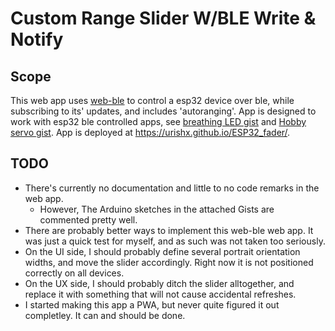 # Custom Range Slider W/BLE Write & Notify
## Scope
This web app uses [web-ble](https://developers.google.com/web/updates/2015/07/interact-with-ble-devices-on-the-web) to control a esp32 device over ble, while subscribing to its' updates, and includes 'autoranging'.
App is designed to work with esp32 ble controlled apps, see [breathing LED gist](https://gist.github.com/UriShX/2b1f1c7b461b466a4b4ae336d52653dd) and [Hobby servo gist](https://gist.github.com/UriShX/81266ab108876c4ef4252cc9fd3e1432).
App is deployed at https://urishx.github.io/ESP32_fader/.

## TODO
* There's currently no documentation and little to no code remarks in the web app.
    * However, The Arduino sketches in the attached Gists are commented pretty well.
* There are probably better ways to implement this web-ble web app. It was just a quick test for myself, and as such was not taken too seriously.
* On the UI side, I should probably define several portrait orientation widths, and move the slider accordingly. Right now it is not positioned correctly on all devices.
* On the UX side, I should probably ditch the slider alltogether, and replace it with something that will not cause accidental refreshes.
* I started making this app a PWA, but never quite figured it out completley. It can and should be done.